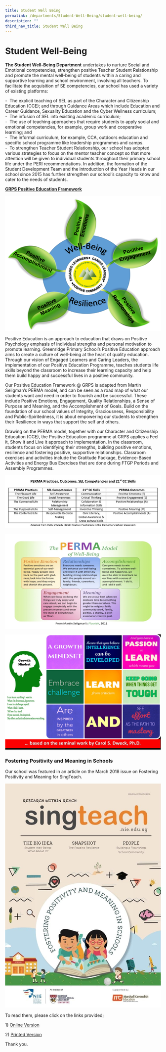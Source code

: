 ```yaml
---
title: Student Well Being
permalink: /departments/Student-Well-Being/student-well-being/
description: ""
third_nav_title: Student Well Being
---
```

# Student Well-Being

**The Student Well-Being Department** undertakes to nurture Social and Emotional competencies, strengthen positive Teacher Student Relationship and promote the mental well-being of students within a caring and supportive learning and school environment, involving all teachers. To facilitate the acquisition of SE competencies, our school has used a variety of existing platforms:


\-  The explicit teaching of SEL as part of the Character and Citizenship Education (CCE); and through Guidance Areas which include Education and Career Guidance, Sexuality Education and the Cyber Wellness curriculum;  
\-  The infusion of SEL into existing academic curriculum;  
\-  The use of teaching approaches that require students to apply social and emotional competencies, for example, group work and cooperative learning; and  
\-  The informal curriculum, for example, CCA, outdoors education and specific school programme like leadership programmes and camps.  
\-  To strengthen Teacher Student Relationship, our school has adopted various strategies to focus on the mentor teacher concept so that more attention will be given to individual students throughout their primary school life under the PERI recommendations. In addition, the formation of the Student Development Team and the introduction of the Year Heads in our school since 2015 has further strengthen our school’s capacity to know and cater to the needs of students.  
  
<b><u>GRPS Positive Education Framework</u></b>

![](/images/Departments/Student%20Well%20Being/Framework.png)

Positive Education is an approach to education that draws on Positive Psychology emphasis of individual strengths and personal motivation to promote learning. Greenridge Primary School’s Positive Education approach aims to create a culture of well-being at the heart of quality education. Through our vision of Engaged Learners and Caring Leaders, the implementation of our Positive Education Programme, teaches students life skills beyond the classroom to increase their learning capacity and help them build happy and successful lives in a positive community.  
  
Our Positive Education Framework @ GRPS is adapted from Martin Seligman’s PERMA model, and can be seen as a road map of what our students want and need in order to flourish and be successful. These include Positive Emotions, Engagement, Quality Relationships, a Sense of Purpose and Meaning, and the Accomplishment of Goals. Build on the foundation of our school values of Integrity, Graciousness, Responsibility and Public-Spiritedness, it is about empowering our students to strengthen their Resilience in ways that support the self and others.  
  
Drawing on the PERMA model, together with our Character and Citizenship Education (CCE), the Positive Education programme at GRPS applies a Feel it, Show it and Live it approach to implementation. In the classroom, students focus on identifying their strengths, building positive emotions, resilience and fostering positive, supportive relationships. Classroom exercises and activities include the Gratitude Package, Evidence-Based Activities and Energy Bus Exercises that are done during FTGP Periods and Assembly Programmes.

![](/images/Departments/Student%20Well%20Being/Student%20Well-Being_2.jpg)

![](/images/Departments/Student%20Well%20Being/Student%20Well-Being_3.jpg)

![](/images/Departments/Student%20Well%20Being/Student%20Well-Being_4.jpg)

### Fostering Positivity and Meaning in Schools

Our school was featured in an article on the March 2018 issue on Fostering Positivity and Meaning for SingTeach.

![](/images/Departments/Student%20Well%20Being/SingTeachMag.jpg)

To read them, please click on the links provided;  

1) [Online Version](http://singteach.nie.edu.sg/issue64-classroom01/)

2) [Printed Version](http://singteach.nie.edu.sg/wp-content/uploads/2018/04/SingTeach_Issue64.pdf)

Thank you.